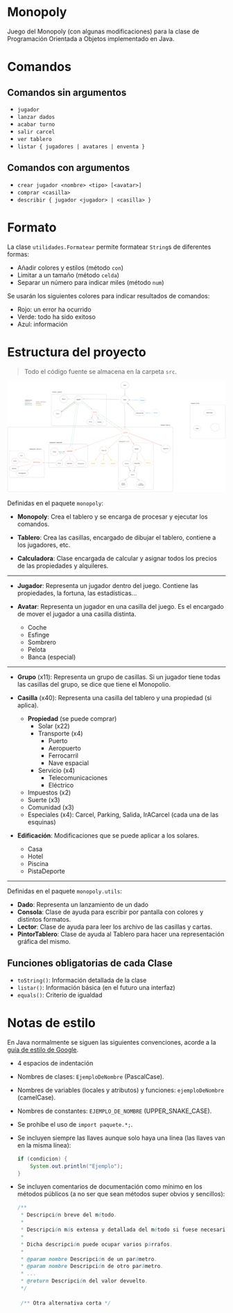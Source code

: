 # Monopoly

Juego del Monopoly (con algunas modificaciones) para la clase de Programación
Orientada a Objetos implementado en Java.

# Comandos

## Comandos sin argumentos

- `jugador`
- `lanzar dados`
- `acabar turno`
- `salir carcel`
- `ver tablero`
- `listar { jugadores | avatares | enventa }`

## Comandos con argumentos

- `crear jugador <nombre> <tipo> [<avatar>]`
- `comprar <casilla>`
- `describir { jugador <jugador> | <casilla> }`

# Formato

La clase `utilidades.Formatear` permite formatear `String`s de diferentes formas:

- Añadir colores y estilos (método `con`)
- Limitar a un tamaño (método `celda`)
- Separar un número para indicar miles (método `num`)

Se usarán los siguientes colores para indicar resultados de comandos:

- Rojo: un error ha ocurrido
- Verde: todo ha sido exitoso
- Azul: información

# Estructura del proyecto

> Todo el código fuente se almacena en la carpeta `src`.

![](diagrama-clases.png)

Definidas en el paquete `monopoly`:

- **Monopoly**: Crea el tablero y se encarga de procesar y ejecutar los
  comandos.

- **Tablero**: Crea las casillas, encargado de dibujar el tablero, contiene
  a los jugadores, etc.

- **Calculadora**: Clase encargada de calcular y asignar todos los precios de
  las propiedades y alquileres.

-----------------------------------------------------------

- **Jugador**: Representa un jugador dentro del juego. Contiene las propiedades,
  la fortuna, las estadísticas...

- **Avatar**: Representa un jugador en una casilla del juego. Es el encargado de
  mover el jugador a una casilla distinta.
  - Coche
  - Esfinge
  - Sombrero
  - Pelota
  - Banca (especial)

-----------------------------------------------------------

- **Grupo** (x11): Representa un grupo de casillas. Si un jugador tiene todas las
  casillas del grupo, se dice que tiene el Monopolio.

- **Casilla** (x40): Representa una casilla del tablero y una propiedad (si aplica).
  - **Propiedad** (se puede comprar)
    - Solar (x22)
    - Transporte (x4)
      - Puerto
      - Aeropuerto
      - Ferrocarril
      - Nave espacial
    - Servicio (x4)
      - Telecomunicaciones
      - Eléctrico
  - Impuestos (x2)
  - Suerte (x3)
  - Comunidad (x3)
  - Especiales (x4): Carcel, Parking, Salida, IrACarcel (cada una de las esquinas)

- **Edificación**: Modificaciones que se puede aplicar a los solares.
  - Casa
  - Hotel
  - Piscina
  - PistaDeporte
  
-----------------------------------------------------------

Definidas en el paquete `monopoly.utils`:

- **Dado**: Representa un lanzamiento de un dado
- **Consola**: Clase de ayuda para escribir por pantalla con colores y distintos
  formatos.
- **Lector**: Clase de ayuda para leer los archivo de las casillas y cartas.
- **PintorTablero**: Clase de ayuda al Tablero para hacer una representación
  gráfica del mismo.

## Funciones obligatorias de cada Clase

- `toString()`: Información detallada de la clase
- `listar()`: Información básica (en el futuro una interfaz)
- `equals()`: Criterio de igualdad

# Notas de estilo

En Java normalmente se siguen las siguientes convenciones, acorde a la [guía de
estilo de Google].

- 4 espacios de indentación
- Nombres de clases: `EjemploDeNombre` (PascalCase).
- Nombres de variables (locales y atributos) y funciones: `ejemploDeNombre` (camelCase).
- Nombres de constantes: `EJEMPLO_DE_NOMBRE` (UPPER_SNAKE_CASE).
- Se prohíbe el uso de `import paquete.*;`.
- Se incluyen siempre las llaves aunque solo haya una línea (las llaves van en
  la misma línea):

  ```java
  if (condicion) {
      System.out.println("Ejemplo");
  }
  ```

- Se incluyen comentarios de documentación como mínimo en los métodos públicos
  (a no ser que sean métodos super obvios y sencillos):

  ```java
  /**
   * Descripción breve del método.
   *
   * Descripción más extensa y detallada del método si fuese necesario.
   *
   * Dicha descripción puede ocupar varios párrafos.
   *
   * @param nombre Descripción de un parámetro.
   * @param nombre Descripción de otro parámetro.
   * ...
   * @return Descripción del valor devuelto.
   */

   /** Otra alternativa corta */
  ```

[guía de estilo de Google]: https://google.github.io/styleguide/javaguide.html

